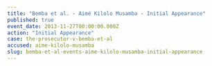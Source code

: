 ```yaml
---
title: "Bemba et al. - Aimé Kilolo Musamba - Initial Appearance"
published: true
event_date: 2013-11-27T00:00:00.000Z
action: "Initial Appearance"
case: the-prosecutor-v-bemba-et-al
accused: aime-kilolo-musamba
slug: bemba-et-al-events-aime-kilolo-musamba-initial-appearance
---
```

